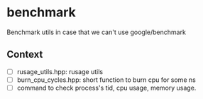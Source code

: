 # benchmark
Benchmark utils in case that we can't use google/benchmark

## Context

- [ ] rusage_utils.hpp: rusage utils
- [ ] burn_cpu_cycles.hpp: short function to burn cpu for some ns
- [ ] command to check process's tid, cpu usage, memory usage.
